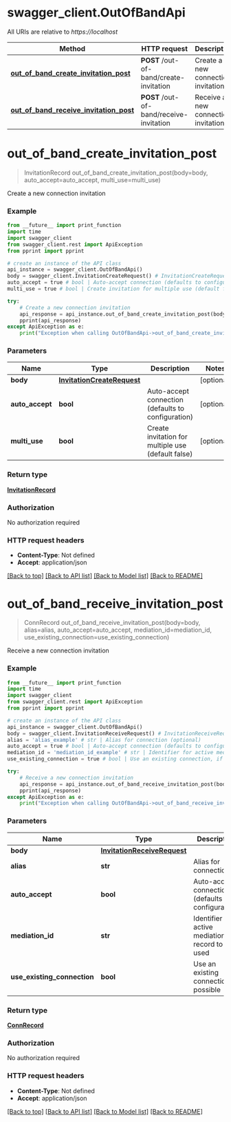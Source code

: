 # swagger_client.OutOfBandApi

All URIs are relative to *https://localhost*

Method | HTTP request | Description
------------- | ------------- | -------------
[**out_of_band_create_invitation_post**](OutOfBandApi.md#out_of_band_create_invitation_post) | **POST** /out-of-band/create-invitation | Create a new connection invitation
[**out_of_band_receive_invitation_post**](OutOfBandApi.md#out_of_band_receive_invitation_post) | **POST** /out-of-band/receive-invitation | Receive a new connection invitation


# **out_of_band_create_invitation_post**
> InvitationRecord out_of_band_create_invitation_post(body=body, auto_accept=auto_accept, multi_use=multi_use)

Create a new connection invitation

### Example
```python
from __future__ import print_function
import time
import swagger_client
from swagger_client.rest import ApiException
from pprint import pprint

# create an instance of the API class
api_instance = swagger_client.OutOfBandApi()
body = swagger_client.InvitationCreateRequest() # InvitationCreateRequest |  (optional)
auto_accept = true # bool | Auto-accept connection (defaults to configuration) (optional)
multi_use = true # bool | Create invitation for multiple use (default false) (optional)

try:
    # Create a new connection invitation
    api_response = api_instance.out_of_band_create_invitation_post(body=body, auto_accept=auto_accept, multi_use=multi_use)
    pprint(api_response)
except ApiException as e:
    print("Exception when calling OutOfBandApi->out_of_band_create_invitation_post: %s\n" % e)
```

### Parameters

Name | Type | Description  | Notes
------------- | ------------- | ------------- | -------------
 **body** | [**InvitationCreateRequest**](InvitationCreateRequest.md)|  | [optional] 
 **auto_accept** | **bool**| Auto-accept connection (defaults to configuration) | [optional] 
 **multi_use** | **bool**| Create invitation for multiple use (default false) | [optional] 

### Return type

[**InvitationRecord**](InvitationRecord.md)

### Authorization

No authorization required

### HTTP request headers

 - **Content-Type**: Not defined
 - **Accept**: application/json

[[Back to top]](#) [[Back to API list]](../README.md#documentation-for-api-endpoints) [[Back to Model list]](../README.md#documentation-for-models) [[Back to README]](../README.md)

# **out_of_band_receive_invitation_post**
> ConnRecord out_of_band_receive_invitation_post(body=body, alias=alias, auto_accept=auto_accept, mediation_id=mediation_id, use_existing_connection=use_existing_connection)

Receive a new connection invitation

### Example
```python
from __future__ import print_function
import time
import swagger_client
from swagger_client.rest import ApiException
from pprint import pprint

# create an instance of the API class
api_instance = swagger_client.OutOfBandApi()
body = swagger_client.InvitationReceiveRequest() # InvitationReceiveRequest |  (optional)
alias = 'alias_example' # str | Alias for connection (optional)
auto_accept = true # bool | Auto-accept connection (defaults to configuration) (optional)
mediation_id = 'mediation_id_example' # str | Identifier for active mediation record to be used (optional)
use_existing_connection = true # bool | Use an existing connection, if possible (optional)

try:
    # Receive a new connection invitation
    api_response = api_instance.out_of_band_receive_invitation_post(body=body, alias=alias, auto_accept=auto_accept, mediation_id=mediation_id, use_existing_connection=use_existing_connection)
    pprint(api_response)
except ApiException as e:
    print("Exception when calling OutOfBandApi->out_of_band_receive_invitation_post: %s\n" % e)
```

### Parameters

Name | Type | Description  | Notes
------------- | ------------- | ------------- | -------------
 **body** | [**InvitationReceiveRequest**](InvitationReceiveRequest.md)|  | [optional] 
 **alias** | **str**| Alias for connection | [optional] 
 **auto_accept** | **bool**| Auto-accept connection (defaults to configuration) | [optional] 
 **mediation_id** | **str**| Identifier for active mediation record to be used | [optional] 
 **use_existing_connection** | **bool**| Use an existing connection, if possible | [optional] 

### Return type

[**ConnRecord**](ConnRecord.md)

### Authorization

No authorization required

### HTTP request headers

 - **Content-Type**: Not defined
 - **Accept**: application/json

[[Back to top]](#) [[Back to API list]](../README.md#documentation-for-api-endpoints) [[Back to Model list]](../README.md#documentation-for-models) [[Back to README]](../README.md)

